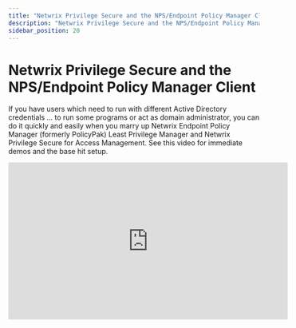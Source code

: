 ```yaml
---
title: "Netwrix Privilege Secure and the NPS/Endpoint Policy Manager Client"
description: "Netwrix Privilege Secure and the NPS/Endpoint Policy Manager Client"
sidebar_position: 20
---
```

# Netwrix Privilege Secure and the NPS/Endpoint Policy Manager Client

If you have users which need to run with different Active Directory credentials ... to run some
programs or act as domain administrator, you can do it quickly and easily when you marry up Netwrix
Endpoint Policy Manager (formerly PolicyPak) Least Privilege Manager and Netwrix Privilege Secure
for Access Management. See this video for immediate demos and the base hit setup.

<iframe width="560" height="315" src="https://www.youtube.com/embed/b5H3MmY6FQM?si=XUW5UPi3fCU_0BBE" title="YouTube video player" frameborder="0" allow="accelerometer; autoplay; clipboard-write; encrypted-media; gyroscope; picture-in-picture; web-share" referrerpolicy="strict-origin-when-cross-origin" allowfullscreen></iframe>
